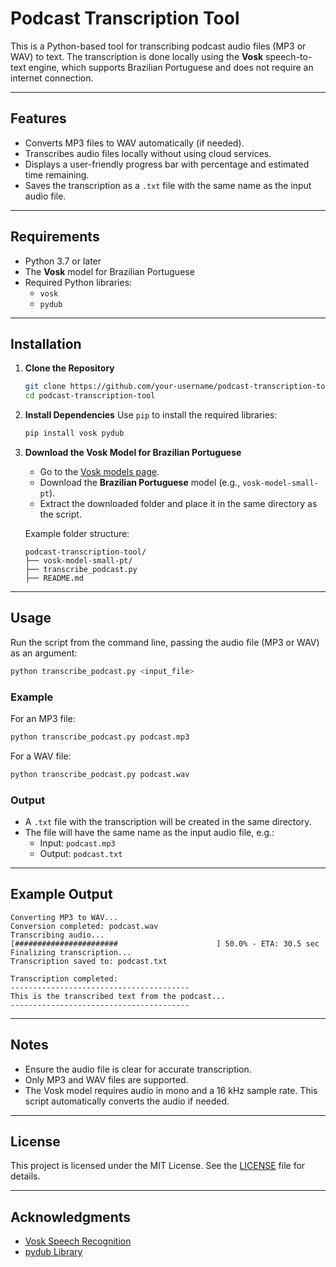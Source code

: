 # Podcast Transcription Tool

This is a Python-based tool for transcribing podcast audio files (MP3 or WAV) to text. The transcription is done locally using the **Vosk** speech-to-text engine, which supports Brazilian Portuguese and does not require an internet connection.

---

## **Features**
- Converts MP3 files to WAV automatically (if needed).
- Transcribes audio files locally without using cloud services.
- Displays a user-friendly progress bar with percentage and estimated time remaining.
- Saves the transcription as a `.txt` file with the same name as the input audio file.

---

## **Requirements**
- Python 3.7 or later
- The **Vosk** model for Brazilian Portuguese
- Required Python libraries:
  - `vosk`
  - `pydub`

---

## **Installation**

1. **Clone the Repository**
   ```bash
   git clone https://github.com/your-username/podcast-transcription-tool.git
   cd podcast-transcription-tool
   ```

2. **Install Dependencies**
   Use `pip` to install the required libraries:
   ```bash
   pip install vosk pydub
   ```

3. **Download the Vosk Model for Brazilian Portuguese**
   - Go to the [Vosk models page](https://alphacephei.com/vosk/models).
   - Download the **Brazilian Portuguese** model (e.g., `vosk-model-small-pt`).
   - Extract the downloaded folder and place it in the same directory as the script.

   Example folder structure:
   ```
   podcast-transcription-tool/
   ├── vosk-model-small-pt/
   ├── transcribe_podcast.py
   ├── README.md
   ```

---

## **Usage**

Run the script from the command line, passing the audio file (MP3 or WAV) as an argument:

```bash
python transcribe_podcast.py <input_file>
```

### Example
For an MP3 file:
```bash
python transcribe_podcast.py podcast.mp3
```

For a WAV file:
```bash
python transcribe_podcast.py podcast.wav
```

### Output
- A `.txt` file with the transcription will be created in the same directory.
- The file will have the same name as the input audio file, e.g.:
  - Input: `podcast.mp3`
  - Output: `podcast.txt`

---

## **Example Output**

```
Converting MP3 to WAV...
Conversion completed: podcast.wav
Transcribing audio...
[#######################                      ] 50.0% - ETA: 30.5 sec
Finalizing transcription...
Transcription saved to: podcast.txt

Transcription completed:
----------------------------------------
This is the transcribed text from the podcast...
----------------------------------------
```

---

## **Notes**
- Ensure the audio file is clear for accurate transcription.
- Only MP3 and WAV files are supported.
- The Vosk model requires audio in mono and a 16 kHz sample rate. This script automatically converts the audio if needed.

---

## **License**
This project is licensed under the MIT License. See the [LICENSE](LICENSE) file for details.

---

## **Acknowledgments**
- [Vosk Speech Recognition](https://alphacephei.com/vosk/)
- [pydub Library](https://github.com/jiaaro/pydub)
